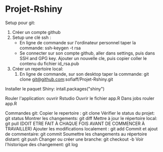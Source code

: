 # Projet-Rshiny

Setup pour git:
1) Créer un compte github
2) Setup une clé ssh :
	- En ligne de commande sur l'ordinateur personnel taper la commande: ssh-keygen -t rsa
	- Se connecter sur son compte github, aller dans settings, puis dans SSH and GPG key. 
	  Ajouter un nouvelle cle, puis copier coller le contenu du fichier id_rsa.pub
3) Créer un repertoire local:
	1) En ligne de commande, sur son desktop taper la commande: git clone git@github.com:sofiaff/Projet-Rshiny.git

Installer le paquet Shiny:
	intall.packages("shiny")

Rouler l'application:
	ouvrir Rstudio
	Ouvrir le fichier app.R
	Dans jobs rouler app.R

Commandes git: 
	Copier le repertoire : git clone 
	Vérifier le status du projet: git status
	Montrer les changements: git diff
	Mettre à jour le répertoire local: git pull  (DOIT ETRE FAIT À CHAQUE FOIS AVANT DE COMMENCER À TRAVAILLER)
	Ajouter les modifications localement : git add <fichiers>
	Commit et ajout de commentaire: git commit
	Soumettre les changements au répertoire distant: git push
	Changer ou créer une branche: git checkout -b <NomDeLaBranche>
	Voir l'historique des changement: git log
	
	
